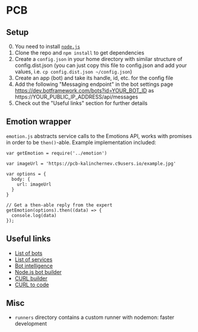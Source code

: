 # PCB

## Setup

0. You need to install [`node.js`](https://nodejs.org/en/download/)
1. Clone the repo and `npm install` to get dependencies
2. Create a `config.json` in your home directory with similar structure of config.dist.json (you can just copy this file to config.json and add your values, i.e. `cp config.dist.json ~/config.json`)
3. Create an app (bot) and take its handle, id, etc. for the config file
4. Add the following "Messaging endpoint" in the bot settings page https://dev.botframework.com/bots?id=YOUR_BOT_ID as https://YOUR_PUBLIC_IP_ADDRESS/api/messages
5. Check out the "Useful links" section for further details

## Emotion wrapper

`emotion.js` abstracts service calls to the Emotions API, works with promises
in order to be `then()`-able. Example implementation included:

```
var getEmotion = require('../emotion')

var imageUrl = 'https://pcb-kalinchernev.c9users.io/example.jpg'

var options = {
  body: {
    url: imageUrl
  }
}

// Get a then-able reply from the expert
getEmotion(options).then((data) => {
  console.log(data)
});
```

## Useful links

- [List of bots](https://dev.botframework.com/bots)
- [List of services](https://www.microsoft.com/cognitive-services)
- [Bot intelligence](https://docs.botframework.com/en-us/bot-intelligence/getting-started/#navtitle)
- [Node.js bot builder](https://docs.botframework.com/en-us/node/builder/overview/)
- [CURL builder](https://curlbuilder.com/)
- [CURL to code](http://curl.trillworks.com/#node)

## Misc

- `runners` directory contains a custom runner with nodemon: faster development